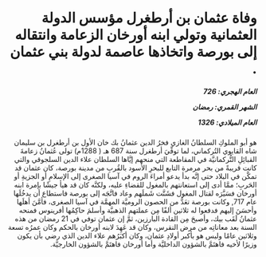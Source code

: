 <h1 dir="rtl">وفاة عثمان بن أرطغرل مؤسس الدولة العثمانية وتولي ابنه أورخان الزعامة وانتقاله إلى بورصة واتخاذها عاصمة لدولة بني عثمان .</h1>

<h5 dir="rtl">العام الهجري:  726

الشهر القمري: رمضان

العام الميلادي: 1326</h5>

<p dir="rtl">هو أبو الملوكِ السلطانُ الغازي فخرُ الدين عثمانُ بك خان الأول بن أرطغرل بن سليمان شاه القايوي التُركماني، لما توفِّيَ أرطغرل سنة 687 هـ ( 1288م) تولى عُثمانُ زعامةَ القبائِلِ التُّركمانيَّة في المقاطعة التي منحهم إيَّاها السلطان علاء الدين السلجوقي والتي كانت قريبةً من بحر مرمرة التابع للبحرِ الأسود بالقُربِ من مدينة بورصة، كان عثمان قد تمكَّن في البلاد حتى إنَّه بدأ يدعو أمراءَ الروم في آسيا الصغرى إلى الإسلامِ أو الجزيةِ أو الحَربِ؛ ممَّا أدى إلى استعانتهم بالمغول للقضاءِ عليه، ولكنَّه كان قد هيأ جيشًا بإمرة ابنه أورخان فسَيَّرَه لقتال المغول فشَتَّت شَملَهم وعاد فاتَّجَه إلى بورصة فاستطاع أن يدخُلَها عام 717, وكانت بورصة تعَدُّ من الحصون الروميَّة المهمَّة في آسيا الصغرى، فأمَّنَ أهلَها وأحسَنَ إليهم فدفعوا له ثلاثين ألفًا مِن عملتهم الذهبيَّة وأسلمَ حاكِمُها أفرينوس فمنحه عثمانُ لَقَب بيك، وأصبحَ مِن القادة البارزين، ثمَّ إن عثمان توفي في 21 رمضان من هذه السنة بعد معاناتِه من مرض النقرس، وكان قد عَهِدَ لابنه أورخان بالحكم وكان عمرُه تسعة وثلاثين عامًا وليس هو بأكبر أولادِ عثمان، وكان أكبَرُهم علاء الدين الذي رضي بأن يكون وزيرًا لأخيه فاهتَمَّ بالشؤون الداخليَّة وأما أورخان فاهتَمَّ بالشؤون الخارجيَّة.</p></br>
